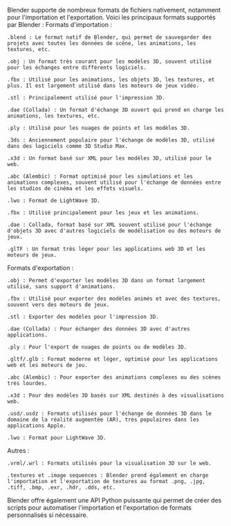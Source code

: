 Blender supporte de nombreux formats de fichiers nativement, notamment pour l'importation et l'exportation. Voici les principaux formats supportés par Blender :
Formats d'importation :

    .blend : Le format natif de Blender, qui permet de sauvegarder des projets avec toutes les données de scène, les animations, les textures, etc.

    .obj : Un format très courant pour les modèles 3D, souvent utilisé pour les échanges entre différents logiciels.

    .fbx : Utilisé pour les animations, les objets 3D, les textures, et plus. Il est largement utilisé dans les moteurs de jeux vidéo.

    .stl : Principalement utilisé pour l'impression 3D.

    .dae (Collada) : Un format d'échange 3D ouvert qui prend en charge les animations, les textures, etc.

    .ply : Utilisé pour les nuages de points et les modèles 3D.

    .3ds : Anciennement populaire pour l'échange de modèles 3D, utilisé dans des logiciels comme 3D Studio Max.

    .x3d : Un format basé sur XML pour les modèles 3D, utilisé pour le web.

    .abc (Alembic) : Format optimisé pour les simulations et les animations complexes, souvent utilisé pour l'échange de données entre les studios de cinéma et les effets visuels.

    .lwo : Format de LightWave 3D.

    .fbx : Utilisé principalement pour les jeux et les animations.

    .dae : Collada, format basé sur XML souvent utilisé pour l'échange d'objets 3D avec d'autres logiciels de modélisation ou des moteurs de jeux.

    .glTF : Un format très léger pour les applications web 3D et les moteurs de jeux.

Formats d'exportation :

    .obj : Permet d'exporter les modèles 3D dans un format largement utilisé, sans support d'animations.

    .fbx : Utilisé pour exporter des modèles animés et avec des textures, souvent vers des moteurs de jeux.

    .stl : Exporter des modèles pour l'impression 3D.

    .dae (Collada) : Pour échanger des données 3D avec d'autres applications.

    .ply : Pour l'export de nuages de points ou de modèles 3D.

    .gltf/.glb : Format moderne et léger, optimisé pour les applications web et les moteurs de jeu.

    .abc (Alembic) : Pour exporter des animations complexes ou des scènes très lourdes.

    .x3d : Pour des modèles 3D basés sur XML destinés à des visualisations web.

    .usd/.usdz : Formats utilisés pour l'échange de données 3D dans le domaine de la réalité augmentée (AR), très populaires dans les applications Apple.

    .lwo : Format pour LightWave 3D.

Autres :

    .vrml/.wrl : Formats utilisés pour la visualisation 3D sur le web.

    .textures et .image sequences : Blender prend également en charge l'importation et l'exportation de textures au format .png, .jpg, .tiff, .bmp, .exr, .hdr, .dds, etc.

Blender offre également une API Python puissante qui permet de créer des scripts pour automatiser l'importation et l'exportation de formats personnalisés si nécessaire.